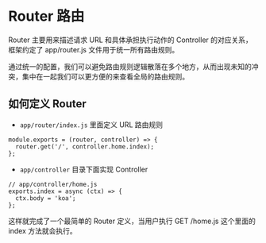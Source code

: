 # Router 路由

Router 主要用来描述请求 URL 和具体承担执行动作的 Controller 的对应关系， 框架约定了 app/router.js 文件用于统一所有路由规则。

通过统一的配置，我们可以避免路由规则逻辑散落在多个地方，从而出现未知的冲突，集中在一起我们可以更方便的来查看全局的路由规则。

## 如何定义 Router
* `app/router/index.js` 里面定义 URL 路由规则

```
module.exports = (router, controller) => {
  router.get('/', controller.home.index);
};
```

* `app/controller` 目录下面实现 Controller

```
// app/controller/home.js
exports.index = async (ctx) => {
  ctx.body = 'koa';
};
```

这样就完成了一个最简单的 Router 定义，当用户执行 GET /home.js 这个里面的 index 方法就会执行。
